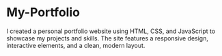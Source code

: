 # My-Portfolio
I created a personal portfolio website using HTML, CSS, and JavaScript to showcase my projects and skills. The site features a responsive design, interactive elements, and a clean, modern layout.
